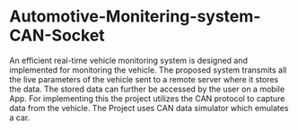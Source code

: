 # Automotive-Monitering-system-CAN-Socket
 An efficient real-time vehicle monitoring system is designed and implemented for monitoring the vehicle. The proposed system transmits all the live parameters of the vehicle sent to a remote server where it stores the data. The stored data can further be accessed by the user on a mobile App. For implementing this the project utilizes the CAN protocol to capture data from the vehicle. The Project uses CAN data simulator which emulates a car. 

